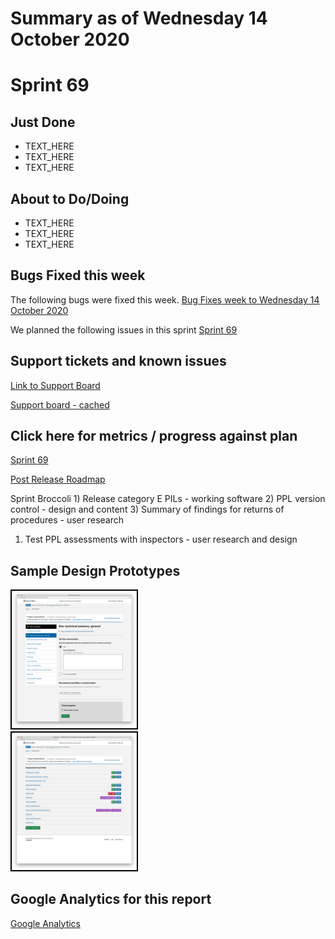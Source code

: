 # Summary as of Wednesday 14 October 2020 

# Sprint 69

## Just Done
* TEXT_HERE
* TEXT_HERE
* TEXT_HERE

## About to Do/Doing
* TEXT_HERE
* TEXT_HERE
* TEXT_HERE

## Bugs Fixed this week
The following bugs were fixed this week.
[Bug Fixes week to Wednesday 14 October 2020](graphs/bugs14102020.png)

We planned the following issues in this sprint 
[Sprint 69](graphs/sprint14102020.png)

## Support tickets and known issues
[Link to Support Board](https://collaboration.homeoffice.gov.uk/jira/secure/RapidBoard.jspa?rapidView=1717&selectedIssue=ASSB-253)

[Support board - cached](graphs/supportBoard14102020.png)

## Click here for metrics / progress against plan
[Sprint 69](graphs/progress14102020.png)

[Post Release Roadmap](graphs/roadmap14102020.png)

Sprint Broccoli 1) Release category E PILs - working software 2) PPL version control - design and content 3) Summary of findings for returns of procedures - user research

1) Test PPL assessments with inspectors - user research and design

## Sample Design Prototypes
<a href="graphs/proto1_14102020.png"><img src="graphs/proto1_14102020.png" alt="HTML5 Icon" width="200" style="border:2px solid black"></a>
<br>
<a href="graphs/proto2_14102020.png"><img src="graphs/proto2_14102020.png" alt="HTML5 Icon" width="200" style="border:2px solid black"></a>
<br>


## Google Analytics for this report
[Google Analytics](graphs/GA14102020.png)

